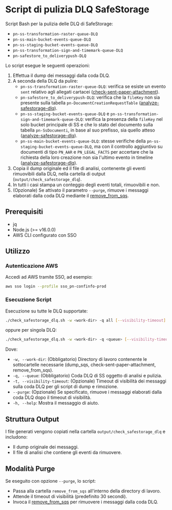 # Script di pulizia DLQ SafeStorage

Script Bash per la pulizia delle DLQ di SafeStorage:

- `pn-ss-transformation-raster-queue-DLQ`
- `pn-ss-main-bucket-events-queue-DLQ`
- `pn-ss-staging-bucket-events-queue-DLQ`
- `pn-ss-transformation-sign-and-timemark-queue-DLQ`
- `pn-safestore_to_deliverypush-DLQ`
  
Lo script esegue le seguenti operazioni:

1. Effettua il dump dei messaggi dalla coda DLQ.
2. A seconda della DLQ da pulire:
    - `pn-ss-transformation-raster-queue-DLQ`: verifica se esiste un evento `sent` relativo agli allegati cartacei ([check-sent-paper-attachment](https://github.com/pagopa/pn-troubleshooting/tree/main/check-sent-paper-attachment)).
    - `pn-safestore_to_deliverypush-DLQ`: verifica che la `fileKey` non sia presente sulla tabella `pn-DocumentCreationRequestTable` ([analyze-safestorage-dlq](https://github.com/pagopa/pn-troubleshooting/tree/main/analyze-safestorage-dlq)).
    - `pn-ss-staging-bucket-events-queue-DLQ` e `pn-ss-transformation-sign-and-timemark-queue-DLQ`: verifica la presenza della `fileKey` nel solo bucket principale di SS e che lo stato del documento sulla tabella `pn-SsDocumenti`, in base al suo prefisso, sia quello atteso ([analyze-safestorage-dlq](https://github.com/pagopa/pn-troubleshooting/tree/main/analyze-safestorage-dlq)).
    - `pn-ss-main-bucket-events-queue-DLQ`: stesse verifiche della `pn-ss-staging-bucket-events-queue-DLQ`, ma con il controllo aggiuntivo su documenti di tipo `PN_AAR` e `PN_LEGAL_FACTS` per accertare che la richiesta della loro creazione non sia l'ultimo evento in timeline ([analyze-safestorage-dlq](https://github.com/pagopa/pn-troubleshooting/tree/main/analyze-safestorage-dlq)).
3. Copia il dump originale ed il file di analisi, contenente gli eventi rimuovibili dalla DLQ, nella cartella di output (`output/check_safestorage_dlq`).
4. In tutti i casi stampa un conteggio degli eventi totali, rimuovibili e non.
5. (Opzionale) Se attivato il parametro `--purge`, rimuove i messaggi elaborati dalla coda DLQ mediante il [remove_from_sqs](https://github.com/pagopa/pn-troubleshooting/tree/main/remove_from_sqs).

## Prerequisiti

- jq
- Node.js (>= v16.0.0)
- AWS CLI configurato con SSO

## Utilizzo

### Autenticazione AWS

Accedi ad AWS tramite SSO, ad esempio:

```bash
aws sso login --profile sso_pn-confinfo-prod
```

### Esecuzione Script

Esecuzione su tutte le DLQ supportate:

```bash
./check_safestorage_dlq.sh -w <work-dir> -q all [--visibility-timeout] [--purge]
```

oppure per singola DLQ:

```bash
./check_safestorage_dlq.sh -w <work-dir> -q <queue> [--visibility-timeout] [--purge]
```

Dove:

- `-w, --work-dir`: (Obbligatorio) Directory di lavoro contenente le sottocartelle necessarie (dump_sqs, check-sent-paper-attachment, remove_from_sqs).
- `-q, --queue`: (Obbligatorio) Coda DLQ di SS oggetto di analisi e pulizia.
- `-t, --visibility-timeout`: (Opzionale) Timeout di visibilità dei messaggi sulla coda DLQ per gli script di dump e rimozione.
- `--purge`: (Opzionale) Se specificato, rimuove i messaggi elaborati dalla coda DLQ dopo il timeout di visibilità.
- `-h, --help`: Mostra il messaggio di aiuto.

## Struttura Output

I file generati vengono copiati nella cartella `output/check_safestorage_dlq` e includono:

- Il dump originale dei messaggi.
- Il file di analisi che contiene gli eventi da rimuovere.

## Modalità Purge

Se eseguito con opzione `--purge`, lo script:

- Passa alla cartella `remove_from_sqs` all'interno della directory di lavoro.
- Attende il timeout di visibilità (predefinito 30 secondi).
- Invoca il [remove_from_sqs](https://github.com/pagopa/pn-troubleshooting/tree/main/remove_from_sqs) per rimuovere i messaggi dalla coda DLQ.
